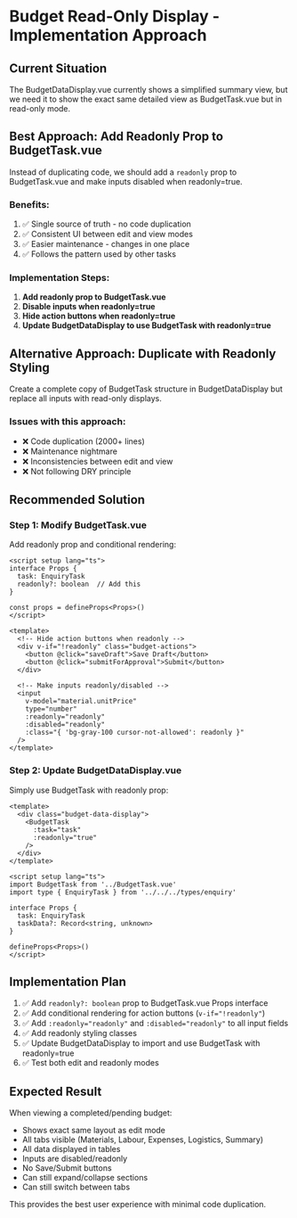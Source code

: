 # Budget Read-Only Display - Implementation Approach

## Current Situation

The BudgetDataDisplay.vue currently shows a simplified summary view, but we need it to show the exact same detailed view as BudgetTask.vue but in read-only mode.

## Best Approach: Add Readonly Prop to BudgetTask.vue

Instead of duplicating code, we should add a `readonly` prop to BudgetTask.vue and make inputs disabled when readonly=true.

### Benefits:
1. ✅ Single source of truth - no code duplication
2. ✅ Consistent UI between edit and view modes
3. ✅ Easier maintenance - changes in one place
4. ✅ Follows the pattern used by other tasks

### Implementation Steps:

1. **Add readonly prop to BudgetTask.vue**
2. **Disable inputs when readonly=true**
3. **Hide action buttons when readonly=true**
4. **Update BudgetDataDisplay to use BudgetTask with readonly=true**

## Alternative Approach: Duplicate with Readonly Styling

Create a complete copy of BudgetTask structure in BudgetDataDisplay but replace all inputs with read-only displays.

### Issues with this approach:
- ❌ Code duplication (2000+ lines)
- ❌ Maintenance nightmare
- ❌ Inconsistencies between edit and view
- ❌ Not following DRY principle

## Recommended Solution

### Step 1: Modify BudgetTask.vue

Add readonly prop and conditional rendering:

```vue
<script setup lang="ts">
interface Props {
  task: EnquiryTask
  readonly?: boolean  // Add this
}

const props = defineProps<Props>()
</script>

<template>
  <!-- Hide action buttons when readonly -->
  <div v-if="!readonly" class="budget-actions">
    <button @click="saveDraft">Save Draft</button>
    <button @click="submitForApproval">Submit</button>
  </div>

  <!-- Make inputs readonly/disabled -->
  <input
    v-model="material.unitPrice"
    type="number"
    :readonly="readonly"
    :disabled="readonly"
    :class="{ 'bg-gray-100 cursor-not-allowed': readonly }"
  />
</template>
```

### Step 2: Update BudgetDataDisplay.vue

Simply use BudgetTask with readonly prop:

```vue
<template>
  <div class="budget-data-display">
    <BudgetTask
      :task="task"
      :readonly="true"
    />
  </div>
</template>

<script setup lang="ts">
import BudgetTask from '../BudgetTask.vue'
import type { EnquiryTask } from '../../../types/enquiry'

interface Props {
  task: EnquiryTask
  taskData?: Record<string, unknown>
}

defineProps<Props>()
</script>
```

## Implementation Plan

1. ✅ Add `readonly?: boolean` prop to BudgetTask.vue Props interface
2. ✅ Add conditional rendering for action buttons (`v-if="!readonly"`)
3. ✅ Add `:readonly="readonly"` and `:disabled="readonly"` to all input fields
4. ✅ Add readonly styling classes
5. ✅ Update BudgetDataDisplay to import and use BudgetTask with readonly=true
6. ✅ Test both edit and readonly modes

## Expected Result

When viewing a completed/pending budget:
- Shows exact same layout as edit mode
- All tabs visible (Materials, Labour, Expenses, Logistics, Summary)
- All data displayed in tables
- Inputs are disabled/readonly
- No Save/Submit buttons
- Can still expand/collapse sections
- Can still switch between tabs

This provides the best user experience with minimal code duplication.
